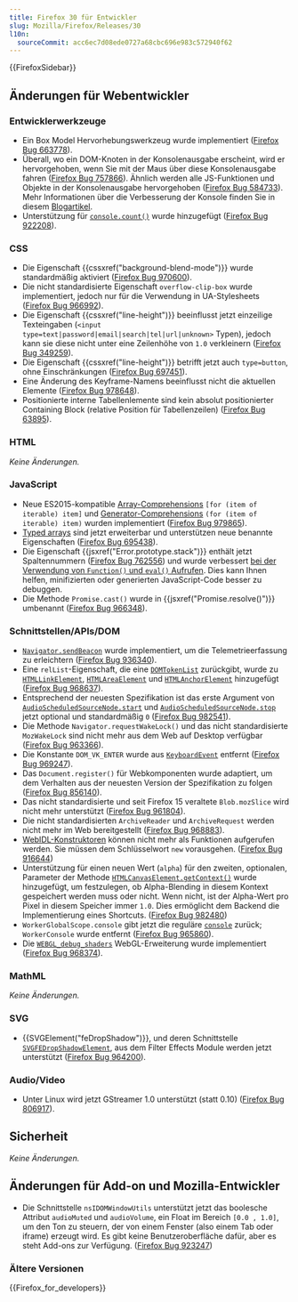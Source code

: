 ```yaml
---
title: Firefox 30 für Entwickler
slug: Mozilla/Firefox/Releases/30
l10n:
  sourceCommit: acc6ec7d08ede0727a68cbc696e983c572940f62
---
```


{{FirefoxSidebar}}

## Änderungen für Webentwickler

### Entwicklerwerkzeuge

- Ein Box Model Hervorhebungswerkzeug wurde implementiert ([Firefox Bug 663778](https://bugzil.la/663778)).
- Überall, wo ein DOM-Knoten in der Konsolenausgabe erscheint, wird er hervorgehoben, wenn Sie mit der Maus über diese Konsolenausgabe fahren ([Firefox Bug 757866](https://bugzil.la/757866)). Ähnlich werden alle JS-Funktionen und Objekte in der Konsolenausgabe hervorgehoben ([Firefox Bug 584733](https://bugzil.la/584733)). Mehr Informationen über die Verbesserung der Konsole finden Sie in diesem [Blogartikel](https://web.archive.org/web/20150427210606/http://mihai.sucan.ro/mihai/blog/web-console-improvements-episode-30).
- Unterstützung für [`console.count()`](/de/docs/Web/API/console/count_static) wurde hinzugefügt ([Firefox Bug 922208](https://bugzil.la/922208)).

### CSS

- Die Eigenschaft {{cssxref("background-blend-mode")}} wurde standardmäßig aktiviert ([Firefox Bug 970600](https://bugzil.la/970600)).
- Die nicht standardisierte Eigenschaft `overflow-clip-box` wurde implementiert, jedoch nur für die Verwendung in UA-Stylesheets ([Firefox Bug 966992](https://bugzil.la/966992)).
- Die Eigenschaft {{cssxref("line-height")}} beeinflusst jetzt einzeilige Texteingaben (`<input type=text|password|email|search|tel|url|unknown>` Typen), jedoch kann sie diese nicht unter eine Zeilenhöhe von `1.0` verkleinern ([Firefox Bug 349259](https://bugzil.la/349259)).
- Die Eigenschaft {{cssxref("line-height")}} betrifft jetzt auch `type=button`, ohne Einschränkungen ([Firefox Bug 697451](https://bugzil.la/697451)).
- Eine Änderung des Keyframe-Namens beeinflusst nicht die aktuellen Elemente ([Firefox Bug 978648](https://bugzil.la/978648)).
- Positionierte interne Tabellenlemente sind kein absolut positionierter Containing Block (relative Position für Tabellenzeilen) ([Firefox Bug 63895](https://bugzil.la/63895)).

### HTML

_Keine Änderungen._

### JavaScript

- Neue ES2015-kompatible [Array-Comprehensions](/de/docs/Web/JavaScript/Reference/Deprecated_and_obsolete_features) `[for (item of iterable) item]` und [Generator-Comprehensions](/de/docs/Web/JavaScript/Reference/Deprecated_and_obsolete_features) `(for (item of iterable) item)` wurden implementiert ([Firefox Bug 979865](https://bugzil.la/979865)).
- [Typed arrays](/de/docs/Web/JavaScript/Reference/Global_Objects/TypedArray#property_access) sind jetzt erweiterbar und unterstützen neue benannte Eigenschaften ([Firefox Bug 695438](https://bugzil.la/695438)).
- Die Eigenschaft {{jsxref("Error.prototype.stack")}} enthält jetzt Spaltennummern ([Firefox Bug 762556](https://bugzil.la/762556)) und wurde verbessert [bei der Verwendung von `Function()` und `eval()` Aufrufen](/de/docs/Web/JavaScript/Reference/Global_Objects/Error/stack#stack_of_evaled_code). Dies kann Ihnen helfen, minifizierten oder generierten JavaScript-Code besser zu debuggen.
- Die Methode `Promise.cast()` wurde in {{jsxref("Promise.resolve()")}} umbenannt ([Firefox Bug 966348](https://bugzil.la/966348)).

### Schnittstellen/APIs/DOM

- [`Navigator.sendBeacon`](/de/docs/Web/API/Navigator/sendBeacon) wurde implementiert, um die Telemetrieerfassung zu erleichtern ([Firefox Bug 936340](https://bugzil.la/936340)).
- Eine `relList`-Eigenschaft, die eine [`DOMTokenList`](/de/docs/Web/API/DOMTokenList) zurückgibt, wurde zu [`HTMLLinkElement`](/de/docs/Web/API/HTMLLinkElement), [`HTMLAreaElement`](/de/docs/Web/API/HTMLAreaElement) und [`HTMLAnchorElement`](/de/docs/Web/API/HTMLAnchorElement) hinzugefügt ([Firefox Bug 968637](https://bugzil.la/968637)).
- Entsprechend der neuesten Spezifikation ist das erste Argument von [`AudioScheduledSourceNode.start`](/de/docs/Web/API/AudioScheduledSourceNode/start) und [`AudioScheduledSourceNode.stop`](/de/docs/Web/API/AudioScheduledSourceNode/stop) jetzt optional und standardmäßig `0` ([Firefox Bug 982541](https://bugzil.la/982541)).
- Die Methode `Navigator.requestWakeLock()` und das nicht standardisierte `MozWakeLock` sind nicht mehr aus dem Web auf Desktop verfügbar ([Firefox Bug 963366](https://bugzil.la/963366)).
- Die Konstante `DOM_VK_ENTER` wurde aus [`KeyboardEvent`](/de/docs/Web/API/KeyboardEvent) entfernt ([Firefox Bug 969247](https://bugzil.la/969247)).
- Das `Document.register()` für Webkomponenten wurde adaptiert, um dem Verhalten aus der neuesten Version der Spezifikation zu folgen ([Firefox Bug 856140](https://bugzil.la/856140)).
- Das nicht standardisierte und seit Firefox 15 veraltete `Blob.mozSlice` wird nicht mehr unterstützt ([Firefox Bug 961804](https://bugzil.la/961804)).
- Die nicht standardisierten `ArchiveReader` und `ArchiveRequest` werden nicht mehr im Web bereitgestellt ([Firefox Bug 968883](https://bugzil.la/968883)).
- [WebIDL-Konstruktoren](https://searchfox.org/mozilla-central/source/dom/webidl/) können nicht mehr als Funktionen aufgerufen werden. Sie müssen dem Schlüsselwort `new` vorausgehen. ([Firefox Bug 916644](https://bugzil.la/916644))
- Unterstützung für einen neuen Wert (`alpha`) für den zweiten, optionalen, Parameter der Methode [`HTMLCanvasElement.getContext()`](/de/docs/Web/API/HTMLCanvasElement/getContext) wurde hinzugefügt, um festzulegen, ob Alpha-Blending in diesem Kontext gespeichert werden muss oder nicht. Wenn nicht, ist der Alpha-Wert pro Pixel in diesem Speicher immer `1.0`. Dies ermöglicht dem Backend die Implementierung eines Shortcuts. ([Firefox Bug 982480](https://bugzil.la/982480))
- `WorkerGlobalScope.console` gibt jetzt die reguläre [`console`](/de/docs/Web/API/console) zurück; `WorkerConsole` wurde entfernt ([Firefox Bug 965860](https://bugzil.la/965860)).
- Die [`WEBGL_debug_shaders`](/de/docs/Web/API/WEBGL_debug_shaders) WebGL-Erweiterung wurde implementiert ([Firefox Bug 968374](https://bugzil.la/968374)).

### MathML

_Keine Änderungen._

### SVG

- {{SVGElement("feDropShadow")}}, und deren Schnittstelle [`SVGFEDropShadowElement`](/de/docs/Web/API/SVGFEDropShadowElement), aus dem Filter Effects Module werden jetzt unterstützt ([Firefox Bug 964200](https://bugzil.la/964200)).

### Audio/Video

- Unter Linux wird jetzt GStreamer 1.0 unterstützt (statt 0.10) ([Firefox Bug 806917](https://bugzil.la/806917)).

## Sicherheit

_Keine Änderungen._

## Änderungen für Add-on und Mozilla-Entwickler

- Die Schnittstelle `nsIDOMWindowUtils` unterstützt jetzt das boolesche Attribut `audioMuted` und `audioVolume`, ein Float im Bereich `[0.0 , 1.0]`, um den Ton zu steuern, der von einem Fenster (also einem Tab oder iframe) erzeugt wird. Es gibt keine Benutzeroberfläche dafür, aber es steht Add-ons zur Verfügung. ([Firefox Bug 923247](https://bugzil.la/923247))

### Ältere Versionen

{{Firefox_for_developers}}
